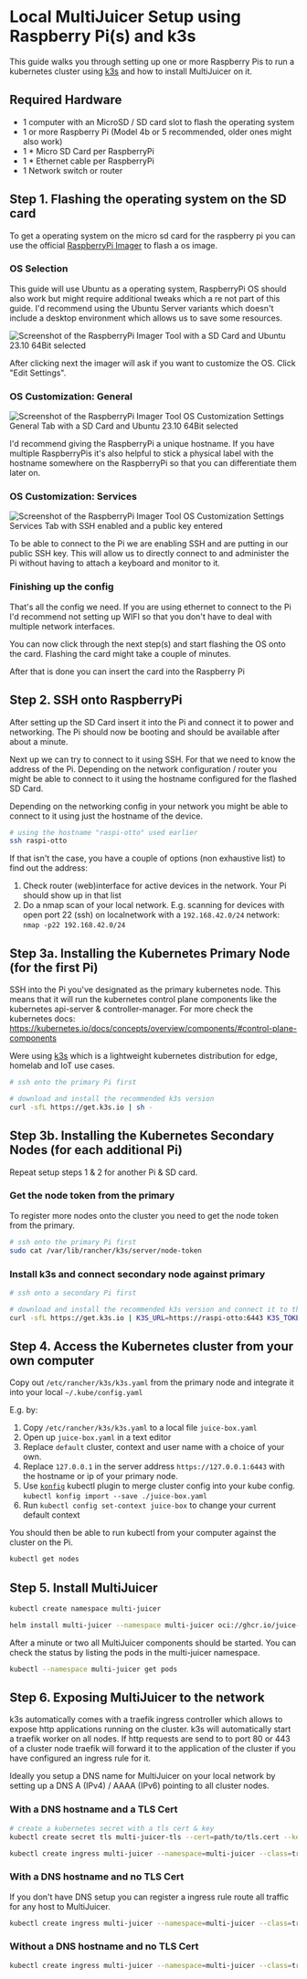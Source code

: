 # Local MultiJuicer Setup using Raspberry Pi(s) and k3s

This guide walks you through setting up one or more Raspberry Pis to run a kubernetes cluster using [k3s](https://k3s.io/) and how to install MultiJuicer on it.

## Required Hardware

- 1 computer with an MicroSD / SD card slot to flash the operating system
- 1 or more Raspberry Pi (Model 4b or 5 recommended, older ones might also work)
- 1 \* Micro SD Card per RaspberryPi
- 1 \* Ethernet cable per RaspberryPi
- 1 Network switch or router

## Step 1. Flashing the operating system on the SD card

To get a operating system on the micro sd card for the raspberry pi you can use the official [RaspberryPi Imager](https://github.com/raspberrypi/rpi-imager) to flash a os image.

### OS Selection

This guide will use Ubuntu as a operating system, RaspberryPi OS should also work but might require additional tweaks which a re not part of this guide.
I'd recommend using the Ubuntu Server variants which doesn't include a desktop environment which allows us to save some resources.

![Screenshot of the RaspberryPi Imager Tool with a SD Card and Ubuntu 23.10 64Bit selected](./screenshots/raspberry-pi-imager-startscreen.webp)

After clicking next the imager will ask if you want to customize the OS. Click "Edit Settings".

### OS Customization: General

![Screenshot of the RaspberryPi Imager Tool OS Customization Settings General Tab with  a SD Card and Ubuntu 23.10 64Bit selected](./screenshots/raspberry-pi-imager-os-general.webp)

I'd recommend giving the RaspberryPi a unique hostname. If you have multiple RaspberryPis it's also helpful to stick a physical label with the hostname somewhere on the RaspberryPi so that you can differentiate them later on.

### OS Customization: Services

![Screenshot of the RaspberryPi Imager Tool OS Customization Settings Services Tab with SSH enabled and a public key entered](./screenshots/raspberry-pi-imager-os-services.webp)

To be able to connect to the Pi we are enabling SSH and are putting in our public SSH key.
This will allow us to directly connect to and administer the Pi without having to attach a keyboard and monitor to it.

### Finishing up the config

That's all the config we need.
If you are using ethernet to connect to the Pi I'd recommend not setting up WIFI so that you don't have to deal with multiple network interfaces.

You can now click through the next step(s) and start flashing the OS onto the card.
Flashing the card might take a couple of minutes.

After that is done you can insert the card into the Raspberry Pi

## Step 2. SSH onto RaspberryPi

After setting up the SD Card insert it into the Pi and connect it to power and networking.
The Pi should now be booting and should be available after about a minute.

Next up we can try to connect to it using SSH.
For that we need to know the address of the Pi.
Depending on the network configuration / router you might be able to connect to it using the hostname configured for the flashed SD Card.

Depending on the networking config in your network you might be able to connect to it using just the hostname of the device.

```bash
# using the hostname "raspi-otto" used earlier
ssh raspi-otto
```

If that isn't the case, you have a couple of options (non exhaustive list) to find out the address:

1. Check router (web)interface for active devices in the network. Your Pi should show up in that list
2. Do a nmap scan of your local network. E.g. scanning for devices with open port 22 (ssh) on localnetwork with a `192.168.42.0/24` network: `nmap -p22 192.168.42.0/24`

## Step 3a. Installing the Kubernetes Primary Node (for the first Pi)

SSH into the Pi you've designated as the primary kubernetes node.
This means that it will run the kubernetes control plane components like the kubernetes api-server & controller-manager. For more check the kubernetes docs: https://kubernetes.io/docs/concepts/overview/components/#control-plane-components

Were using [k3s](https://k3s.io/) which is a lightweight kubernetes distribution for edge, homelab and IoT use cases.

```bash
# ssh onto the primary Pi first

# download and install the recommended k3s version
curl -sfL https://get.k3s.io | sh -
```

## Step 3b. Installing the Kubernetes Secondary Nodes (for each additional Pi)

Repeat setup steps 1 & 2 for another Pi & SD card.

### Get the node token from the primary

To register more nodes onto the cluster you need to get the node token from the primary.

```bash
# ssh onto the primary Pi first
sudo cat /var/lib/rancher/k3s/server/node-token
```

### Install k3s and connect secondary node against primary

```bash
# ssh onto a secondary Pi first

# download and install the recommended k3s version and connect it to the primary node
curl -sfL https://get.k3s.io | K3S_URL=https://raspi-otto:6443 K3S_TOKEN=mynodetoken sh -
```

## Step 4. Access the Kubernetes cluster from your own computer

Copy out `/etc/rancher/k3s/k3s.yaml` from the primary node and integrate it into your local `~/.kube/config.yaml`

E.g. by:

1. Copy `/etc/rancher/k3s/k3s.yaml` to a local file `juice-box.yaml`
2. Open up `juice-box.yaml` in a text editor
3. Replace `default` cluster, context and user name with a choice of your own.
4. Replace `127.0.0.1` in the server address `https://127.0.0.1:6443` with the hostname or ip of your primary node.
5. Use [`konfig`](https://github.com/corneliusweig/konfig) kubectl plugin to merge cluster config into your kube config. `kubectl konfig import --save ./juice-box.yaml`
6. Run `kubectl config set-context juice-box` to change your current default context

You should then be able to run kubectl from your computer against the cluster on the Pi.

```bash
kubectl get nodes
```

## Step 5. Install MultiJuicer

```bash
kubectl create namespace multi-juicer

helm install multi-juicer --namespace multi-juicer oci://ghcr.io/juice-shop/multi-juicer/helm/multi-juicer
```

After a minute or two all MultiJuicer components should be started.
You can check the status by listing the pods in the multi-juicer namespace.

```bash
kubectl --namespace multi-juicer get pods
```

## Step 6. Exposing MultiJuicer to the network

k3s automatically comes with a traefik ingress controller which allows to expose http applications running on the cluster.
k3s will automatically start a traefik worker on all nodes.
If http requests are send to to port 80 or 443 of a cluster node traefik will forward it to the application of the cluster if you have configured an ingress rule for it.

Ideally you setup a DNS name for MultiJuicer on your local network by setting up a DNS A (IPv4) / AAAA (IPv6) pointing to all cluster nodes.

### With a DNS hostname and a TLS Cert

```bash
# create a kubernetes secret with a tls cert & key
kubectl create secret tls multi-juicer-tls --cert=path/to/tls.cert --key=path/to/tls.key

kubectl create ingress multi-juicer --namespace=multi-juicer --class=traefik --rule="multi-juicer.example.com/*=balancer:8080,tls=multi-juicer-tls"
```

### With a DNS hostname and no TLS Cert

If you don't have DNS setup you can register a ingress rule route all traffic for any host to MultiJuicer.

```bash
kubectl create ingress multi-juicer --namespace=multi-juicer --class=traefik --rule="multi-juicer.example.com/*=balancer:8080"
```

### Without a DNS hostname and no TLS Cert

```bash
kubectl create ingress multi-juicer --namespace=multi-juicer --class=traefik --rule="/*=balancer:8080"
```
